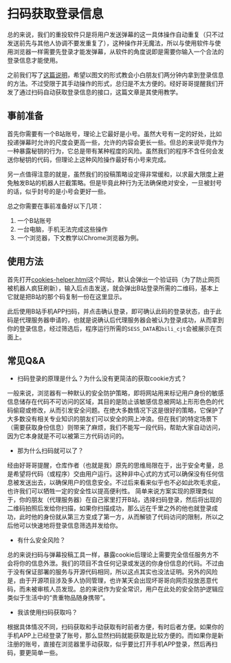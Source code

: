 # 扫码获取登录信息

总的来说，我们的重投软件只是将用户发送弹幕的这一具体操作自动重复（只不过发送前先与其他人协调不要发重复了），这种操作并无魔法，所以与使用软件与使用浏览器一样需要先登录才能发弹幕，从软件的角度说即是需要你输入一个合法的登录信息才能使用。

之前我们写了[这篇说明](https://github.com/Dark-Sword-22/danmuG/blob/main/misc/如何获取模拟登录的ID信息.md)，希望以图文的形式教会小白朋友们两分钟内拿到登录信息的方法。不过受限于其手动操作的形式，总归是不太方便的。经好哥哥提醒我们开发了通过扫码自动获取登录信息的接口，这篇文章是其使用教学。

## 事前准备

首先你需要有一个B站账号，理论上它最好是小号。虽然大号有一定的好处，比如投递弹幕时允许的尺度会更高一些，允许的内容会更长一些。但总的来说毕竟作为一种暴露秘钥的行为，它总是带有某种程度的风险。虽然我们的程序不含任何会发送你秘钥的代码，但理论上这种风险操作最好有小号来完成。

另一点值得注意的就是，虽然我们的投稿策略设定得非常缓和，以求最大限度上避免触发B站的机器人拦截策略。但是毕竟此种行为无法确保绝对安全，一旦被封号的话，似乎封号的是小号会更好一些。

总之你需要在事前准备好以下几项：

1. 一个B站账号
2. 一台电脑，手机无法完成这些操作
3. 一个浏览器，下文教学以Chrome浏览器为例。

## 使用方法

首先打开[cookies-helper.html](https://dark-sword-22.pages.dev/cookie-helper.html)这个网址，默认会弹出一个验证码（为了防止网页被机器人疯狂刷新），输入后点击发送，就会弹出B站登录所需的二维码，基本上它就是把B站的那个码复制一份在这里显示。

此后使用B站手机APP扫码，并点击确认登录，即可确认此码的登录状态，由于此码是代理服务器申请的，也就是说确认后代理服务器会被认为登录成功，从而拿到你的登录信息，经过筛选后，程序运行所需的`SESS_DATA`和`bili_cjt`会被展示在页面上。

## 常见Q&A

- 扫码登录的原理是什么？为什么没有更简洁的获取cookie方式？

一般来说，浏览器有一种默认的安全防护策略，即将网站用来标记用户身份的敏感信息储存在代码不可访问的区域，其目的是防止该敏感信息被网站上形形色色的代码偷窥或修改，从而引发安全问题。在绝大多数情况下这是很好的策略，它保护了大多数没有相关专业知识的朋友们可以安全的网上冲浪。但在我们的特定场景下（需要获取身份信息）则带来了麻烦，我们不能写一段代码，帮助大家自动访问，因为它本身就是不可以被第三方代码访问的。

- 那为什么扫码就可以了？

经由好哥哥提醒，仓库作者（也就是我）原先的思维局限在于，出于安全考量，总是希望将代码（或程序）交由用户运行。这种非中心式的方式可以确保没有任何信息被发送出去，以确保用户的信息安全。不过后来看来似乎也不必如此吹毛求疵，也许我们可以牺牲一定的安全性以提高便利性。 简单来说方案实现的原理类似于，你的朋友（代理服务器）在自己家里打开B站，选择扫码登录，然后将出现的二维码拍照后发给你扫描，如果你扫描成功，那么远在千里之外的他也就登录成功，此时他的身份就从第三方变成了第一方，从而解锁了代码访问的限制，所以之后他可以快速地将登录信息筛选并发给你。

- 有什么安全风险？

总的来说扫码与弹幕投稿工具一样，暴露cookie后理论上需要完全信任服务方不会将你的信息外泄。我们的项目不含任何记录或发送的你身份信息的代码。不过由于没有保证部署的服务与开源代码相同，所以这点其实也没法证明。另外的风险是，由于开源项目涉及多人协同管理，也许某天会出现坏哥哥向网页投放恶意代码，而未被审核人员发现。总的来说作为安全常识，用户在此处的安全防护逻辑应类似于生活中的“贵重物品随身携带”。

- 我该使用扫码获取吗？

根据具体情况不同，扫码获取和手动获取有时前者方便，有时后者方便。如果你的手机APP上已经登录了账号，那么显然扫码就能获取是比较方便的。而如果你是新注册的账号，直接在浏览器里手动获取，似乎要比打开手机APP登录，然后再扫码，要更简单一些。